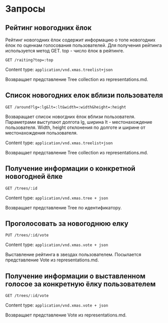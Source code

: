 # Запросы

## Рейтинг новогодних ёлок

Рейтинг новогодних ёлок содержит информацию о топе новогодних ёлок по оценкам голосования пользователей.
Для получения рейтинга используется метод GET. top - число ёлок в рейтинге.

```
GET /raiting?top=:top
```

Content type: ``` application/vnd.xmas.treelist+json ```

Возвращает представление Tree collection из representations.md.

## Список новогодних елок вблизи пользователя

```
GET /around?lg=:lg&lt=:lt&width=:width&height=:height
```

Возваращает список новогдних ёлок вблизи пользователя. Параметрами выступают долгота lg, ширина lt - местонахождение пользователя.
Width, height отклонения по долготе и ширине от местонахождения пользователя.

Content type: ``` application/vnd.xmas.treelist+json ```

Возвращает представление Tree collection из representations.md.

##  Получение информации о конкретной новогодней ёлке

```
GET /trees/:id
```
Content type: ``` application/vnd.xmas.tree + json ```

Возвращает представление Tree по идентификатору.

## Проголосовать за новогоднюю елку

```
PUT /trees/:id/vote 
```
Content type: ``` application/vnd.xmas.vote + json ```

Выставление рейтинга в звездах пользователем. Посылается представление Vote из representations.md.

## Получение информации о выставленном голосое за конкретную ёлку пользователем

```
GET /trees/:id/vote 
```
Content type: ``` application/vnd.xmas.vote + json ```

Возвращает представление Vote из representations.md.
